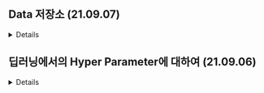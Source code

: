 ## Data 저장소 (21.09.07)

<details markdown="1">


- Data 저장소 종류와 특징
    <details markdown="1">
    <summary>출처</summary>

    + 출처1 : https://couplewith.tistory.com/entry/Bigdata-%EB%8D%B0%EC%9D%B4%ED%84%B0%EC%9B%A8%EC%96%B4-%ED%95%98%EC%9A%B0%EC%8A%A4-DataWare-House-%EA%B7%B8%EB%A6%AC%EA%B3%A0-Data-Lake
    + 출처2 : https://ko.myservername.com/what-is-data-lake-data-warehouse-vs-data-lake

    + 출처3 : https://datalibrary.tistory.com/100

    </details>

    - Data Mart
        ![image](https://img1.daumcdn.net/thumb/R1280x0/?scode=mtistory2&fname=https%3A%2F%2Fblog.kakaocdn.net%2Fdn%2FDf8UW%2FbtqQXBXOAsD%2F6JCIJiWMFFvWkZwFm7fGiK%2Fimg.png)
        - Data Warehouse에 있는 작은 하위 집합으로 주로 구체적인 특정 부서나 프로젝트 등의 작은 단위의 분석을 요구할 때에 사용
        - DW에서 분석에 필요한 정보만을 뽑아서 *요약된 데이터로* 구성
        - DW없이 단독으로 구축하기도함

    - Data Warehouse (;DW) 
        - DB(Database)와의 차이? 
            - DB는 보통, 축적 데이터를 통한 트랜잭션 처리가 목적이라 소규모 데이터에 대한 대규모의 접근이 용이함
            - 반면, DW는 **빅데이터 분석을 위한 목적** 으로, 여러 출처의 데이터를 정제하여 담고 있고, 데이터 처리량의 극대화를 특징으로 가짐
        - DW 정의 : Data기반의 평가를 내릴 수 있도록 분석가능한 중앙 Repository
        - 즉 반복적인 보고, 작업 등에 활용되는 데이터를 저장하는 창고
        - 정제가 되어있는 데이터
        - SQL, BI를 통해서 데이터에 접근

    - Data Lake(*new*)
        - DW와의 차이?
            ![image](https://blog.kakaocdn.net/dn/cWmHkY/btqM64UYwAQ/xDyhwYXDNSudbqXny6uc7K/img.webp)
            - 별도의 정제 과정이 없이, raw data 상태로 저장(즉, data의 In과 동시에 Out이 가능함)
            - 스키마(데이터 꼴)이 분석하는 시점에 쓰여짐 (DW는, 웨어하우스 구현단계에서 생성됨)
            - 상대적으로 유연성이 굉장히 좋음
</details>


## 딥러닝에서의 Hyper Parameter에 대하여 (21.09.06)
<details markdown="1">

- Batch Normalization ; BN
    <details markdown="1">
    <summary>출처</summary>  

    + 출처1(Batch Normalizaion) : https://arxiv.org/pdf/1502.03167.pdf
    + 출처2(Batch 정규화) : https://eehoeskrap.tistory.com/430
    </details>

    - BN 배경
        - Gradient Exploding / Vanishing : param's의 변화에 따른 output 변화를 기반으로 학습하는 신경망에서, 해당 이슈로 인해 Error가 큰상태로 수렴하게됨.
        - 특히, Sigmoid, Tanh 등의 활성화 함수에서 출력값의 범위가 굉장히 좁아지는데, (sigmoid 경우 [0,1]) Hidden Layer 중에 이러한 비선형성 레이어가 섞어들어가게되면 결국 학습이 제대로 되지 않게됨.
        - 이에 대응하는 **직접적인 방법으로써 BN이 출현하게됨**
    - 왜 BN?
        - Whitening (= Standard Generalization)의 한계
            - covariance matrix 계산, inverse matrix 계산이 너무 많음
            - bias의 영향력이 사라지게됨
            - Backpropagation이 무시되고 특정 파라미터만 무지 커지게됨
        - 학습 시 평균과 분산의 조정 과정이 신경망 안에 포함
        ![image](./image/batch_normalization.png)
        - Gradient Vanishing과 Exploding의 원인은 scale 문제.
            - BN 사용하면 이에 대한 영향이 극도로 작아짐
            - BN 사용하면 Regularization 효과가 있기에 dropout 안써도 됨
            
<br>

- Batch Size 
    <details markdown="1">
    <summary>출처</summary>  

    + 출처1(컴퓨터 비전 관점 Batchsize) : https://deep-learning-study.tistory.com/647
    + 출처2(러닝레이트& 배치사이즈) : https://honeyjamtech.tistory.com/43
    + 출처3(러닝레이트& 배치사이즈) : https://inhovation97.tistory.com/32
    </details>

    - 크면? Noise 감소(Batch 로 부터 Normalization을 하기때문), 학습속도 빠름 , Overfitting 위험
    - 작으면? Noise 증가, regularization 효과, step이 길어짐. local minima로 빠질 위험
    - 그러면 어쩌라고...?ㅠㅠ
        - 32~ 128 추천. [Rethinking "Batch" in BatchNorm](https://arxiv.org/pdf/2105.07576.pdf) 2021. Facebook AI Research. Yuxin Wu, Justin Johnson
            > [page6, 4-1 발췌] In this experiment, the best validation error is found at a normalization batch size of 32∼128, where the amount of noise and inconsistency provides balanced regularization.
        - 32 이상하면 말리라는 ...;;
        ![image](./image/Yann_LeCun.png)
    - **결국 Learning Rate와 조절이 같이 되어야함.**  

<br>

- Learning Rate
    <details markdown="1">
    <summary>출처</summary>  

    + 출처1(PyTorch가 제공하는 Learning rate scheduler 정리) : https://sanghyu.tistory.com/113
    </details>
    
    - 크면? Overshooting 현상으로 loss 발산의 위험
    - 작으면? Local Minima에 빠질 위험
    - 그러면? Learning Rate를 점차 줄여서 학습시키는 기법 활용
    - 단, 첫 lr에 대한 완벽한 방법은 없을듯.
        - LambdaLR 활용 epoch마다 곱해주는 방식
        - 추가로 StepLR, MultiStepLR, ExponentialLR, ReduceLROnPlateau 등이 있음.
        > ### pytorch code 예시(1)
        > optimizer = torch.optim.SGD(model.parameters(), lr=0.001)
        > scheduler = optim.lr_scheduler.LambdaLR(optimizer=optimizer,
                                lr_lambda=lambda epoch: 0.95 ** epoch)
        
        > ### pytorch code 예시(2)
        > lr_scheduler = torch.optim.lr_scheduler.ExponentialLR(optimizer, 0.997)
        > lr_scheduler.step()

<br>

- Num of Layers/Nodes(;Sizes) : 💥주의 2011년 자료를 출처로함
    <details markdown="1">
    <summary>출처</summary>
    
    + 출처1(https://stats.stackexchange.com/questions/181/how-to-choose-the-number-of-hidden-layers-and-nodes-in-a-feedforward-neural-netw)

    + 출처2(https://machinelearningmastery.com/how-to-configure-the-number-of-layers-and-nodes-in-a-neural-network/) : 
    </details>

    - *One hidden layer is sufficient for the large majority of problems.*  
    Hidden Layer 추가로 성능이 올라가는법은 거의 없다.
    - 경험적으로, Input Layer와 Output Layer의 중간에서 Num of Nodes를 정한다.

    - Single Layers vs Multiple Layers 
        - A single-layer neural network can only be used to represent linearly separable functions.(선형문제는 Hidden Layer 하나일때 좋음.)
        - Since a single sufficiently large hidden layer is adequate for approximation of most functions, why would anyone ever use more?
        - 결론 : 그때그때 다르다. 


    - 적절한 갯수의 Nodes 갯수 설정
        - I don’t know. Use systematic experimentation to discover what works best for your specific dataset.
        - Steffen B Petersen(2013) 💥개인의견뿐일수도 있음.
            - neurons 설정은 input layer와 output layer 사이의 값으로 설정
            - hidden node= input node *2/3 + output node
            - hidden nodes는 input nodes 의 2배보다 작아야됨

<br>
<br>

</details>